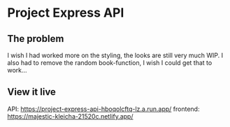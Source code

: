 # Project Express API


## The problem

I wish I had worked more on the styling, the looks are still very much WIP. I also had to remove the random book-function, I wish I could get that to work...

## View it live

API: https://project-express-api-hboqolcftq-lz.a.run.app/
frontend: https://majestic-kleicha-21520c.netlify.app/

